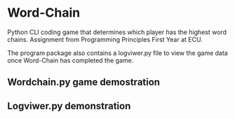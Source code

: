 # Word-Chain
Python CLI coding game that determines which player has the highest word chains.
Assignment from Programming Principles First Year at ECU.

The program package also contains a logviwer.py file to view the game data once Word-Chain has completed the game.

## Wordchain.py game demostration


## Logviwer.py demonstration

